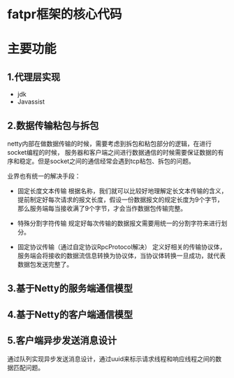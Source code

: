# fatpr框架的核心代码
# 主要功能
## 1.代理层实现
- jdk
- Javassist 
## 2.数据传输粘包与拆包
netty内部在做数据传输的时候，需要考虑到拆包和粘包部分的逻辑，在进行socket编程的时候，
服务器和客户端之间进行数据通信的时候需要保证数据的有序和稳定。但是socket之间的通信经常会遇到tcp粘包、拆包的问题。

业界也有统一的解决手段：

- 固定长度文本传输
根据名称，我们就可以比较好地理解定长文本传输的含义，提前制定好每次请求的报文长度，假设一份数据报文的规定长度为9个字节，那么服务端每当接收满了9个字节，才会当作数据包传输完整。

- 特殊分割字符传输
规定好每次传输的数据报文需要用统一的分割字符来进行划分。

- 固定协议传输（通过自定协议RpcProtocol解决）
定义好相关的传输协议体，服务端会将接收的数据流信息转换为协议体，当协议体转换一旦成功，就代表数据包发送完整了。

## 3.基于Netty的服务端通信模型

## 4.基于Netty的客户端通信模型

## 5.客户端异步发送消息设计
通过队列实现异步发送消息设计，通过uuid来标示请求线程和响应线程之间的数据匹配问题。

